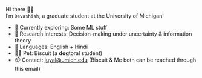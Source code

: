 Hi there 👋🏼  
I’m `Devashish`, a graduate student at the University of Michigan!

- 🌱 Currently exploring: Some ML stuff
- 🧠 Research interests: Decision-making under uncertainty & information theory  
- 💬 Languages: English + Hindi
- 🐹🐶 Pet: Biscuit (a **dog**toral student)
- 📫 Contact: [juyal@umich.edu](mailto:juyal@umich.edu) (Biscuit & Me both can be reached through this email)  


<!---
juyal-devashish/juyal-devashish is a ✨ special ✨ repository because its `README.md` (this file) appears on your GitHub profile.
You can click the Preview link to take a look at your changes.
--->
